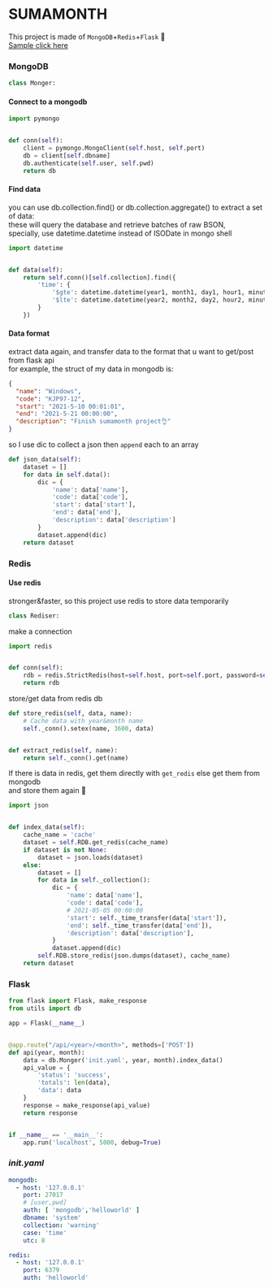 # SUMAMONTH

This project is made of `MongoDB`+`Redis`+`Flask` 🎉</br>
[Sample click here](https://bigkjp97.github.io/sumamonth/)

### MongoDB

```python
class Monger:
```

#### Connect to a mongodb

```python
import pymongo


def conn(self):
    client = pymongo.MongoClient(self.host, self.port)
    db = client[self.dbname]
    db.authenticate(self.user, self.pwd)
    return db
```

#### Find data

you can use db.collection.find() or db.collection.aggregate() to extract a set of data:</br>
these will query the database and retrieve batches of raw BSON,</br>
specially, use datetime.datetime instead of ISODate in mongo shell

```python
import datetime


def data(self):
    return self.conn()[self.collection].find({
        'time': {
            '$gte': datetime.datetime(year1, month1, day1, hour1, minute1, second1),
            '$lte': datetime.datetime(year2, month2, day2, hour2, minute2, second2)
        }
    })
```

#### Data format

extract data again, and transfer data to the format that u want to get/post from flask api</br>
for example, the struct of my data in mongodb is:</br>

```json
{
  "name": "Windows",
  "code": "KJP97-12",
  "start": "2021-5-10 00:01:01",
  "end": "2021-5-21 00:00:00",
  "description": "Finish sumamonth project👌"
}
```

so I use dic to collect a json then `append` each to an array

```python
def json_data(self):
    dataset = []
    for data in self.data():
        dic = {
            'name': data['name'],
            'code': data['code'],
            'start': data['start'],
            'end': data['end'],
            'description': data['description']
        }
        dataset.append(dic)
    return dataset
```

### Redis

#### Use redis

stronger&faster, so this project use redis to store data temporarily

```python
class Rediser:
```

make a connection

```python
import redis


def conn(self):
    rdb = redis.StrictRedis(host=self.host, port=self.port, password=self.auth, decode_responses=True)
    return rdb
```

store/get data from redis db

```python
def store_redis(self, data, name):
    # Cache data with year&month name
    self._conn().setex(name, 3600, data)


def extract_redis(self, name):
    return self._conn().get(name)
```

If there is data in redis, get them directly with `get_redis` else get them from mongodb</br>
and store them again 👏

```python
import json


def index_data(self):
    cache_name = 'cache'
    dataset = self.RDB.get_redis(cache_name)
    if dataset is not None:
        dataset = json.loads(dataset)
    else:
        dataset = []
        for data in self._collection():
            dic = {
                'name': data['name'],
                'code': data['code'],
                # 2021-05-05 00:00:00
                'start': self._time_transfer(data['start']),
                'end': self._time_transfer(data['end']),
                'description': data['description'],
            }
            dataset.append(dic)
        self.RDB.store_redis(json.dumps(dataset), cache_name)
    return dataset
```

### Flask

```python
from flask import Flask, make_response
from utils import db

app = Flask(__name__)


@app.route("/api/<year>/<month>", methods=['POST'])
def api(year, month):
    data = db.Monger('init.yaml', year, month).index_data()
    api_value = {
        'status': 'success',
        'totals': len(data),
        'data': data
    }
    response = make_response(api_value)
    return response


if __name__ == '__main__':
    app.run('localhost', 5000, debug=True)
```

### _init.yaml_

```yaml
mongodb:
  - host: '127.0.0.1'
    port: 27017
    # [user,pwd]
    auth: [ 'mongodb','helloworld' ]
    dbname: 'system'
    collection: 'warning'
    case: 'time'
    utc: 8

redis:
  - host: '127.0.0.1'
    port: 6379
    auth: 'helloworld'
```